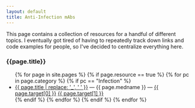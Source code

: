 ```yaml
---
layout: default
title: Anti-Infection mAbs
---
```


This page contains a collection of resources for a handful of
different topics. I eventually got tired of having to repeatedly track
down links and code examples for people, so I've decided to centralize
everything here.


### {{page.title}}
<ul>
{% for page in site.pages %}
{% if page.resource == true %}
{% for pc in page.category %}
{% if pc == "Infection" %}
<li>
  <a href="{{ page.url }}">{{ page.title | replace: '_', ' ' }}</a> &mdash; {{ page.medname }} &mdash; <a href="{{ page.target[0] }}">{{ page.target[0] }}</a> <a href="{{ page.target[1] }}">{{ page.target[1] }}</a> 
</li>
{% endif %} <!-- cat-match-p -->
{% endfor %} <!-- page-category -->
{% endif %} <!-- resource-p -->
{% endfor %} <!-- page -->
</ul>
